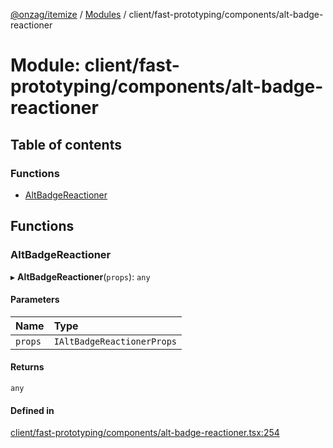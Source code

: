 [@onzag/itemize](../README.md) / [Modules](../modules.md) / client/fast-prototyping/components/alt-badge-reactioner

# Module: client/fast-prototyping/components/alt-badge-reactioner

## Table of contents

### Functions

- [AltBadgeReactioner](client_fast_prototyping_components_alt_badge_reactioner.md#altbadgereactioner)

## Functions

### AltBadgeReactioner

▸ **AltBadgeReactioner**(`props`): `any`

#### Parameters

| Name | Type |
| :------ | :------ |
| `props` | `IAltBadgeReactionerProps` |

#### Returns

`any`

#### Defined in

[client/fast-prototyping/components/alt-badge-reactioner.tsx:254](https://github.com/onzag/itemize/blob/73e0c39e/client/fast-prototyping/components/alt-badge-reactioner.tsx#L254)
